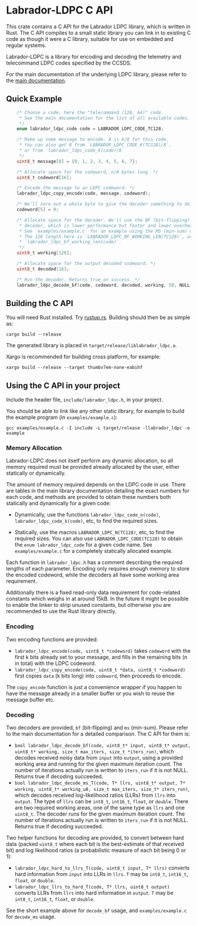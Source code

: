 # Labrador-LDPC C API

This crate contains a C API for the Labrador LDPC library, which is written in 
Rust. The C API compiles to a small static library you can link in to existing
C code as though it were a C library, suitable for use on embedded and regular
systems.

Labrador-LDPC is a library for encoding and decoding the telemetry and 
telecommand LDPC codes specified by the CCSDS.

For the main documentation of the underlying LDPC library, please refer to
the [main documentation](https://docs.rs/labrador-ldpc).


## Quick Example
```c
    /* Choose a code, here the "telecommand (128, 64)" code.
     * See the main documentation for the list of all available codes.
     */
    enum labrador_ldpc_code code = LABRADOR_LDPC_CODE_TC128;

    /* Make up some message to encode. 8 is k/8 for this code.
     * You can also get 8 from `LABRADOR_LDPC_CODE_K(TC128)/8`,
     * or from `labrador_ldpc_code_k(code)/8`
     */
    uint8_t message[8] = {0, 1, 2, 3, 4, 5, 6, 7};

    /* Allocate space for the codeword, n/8 bytes long. */
    uint8_t codeword[16];

    /* Encode the message to an LDPC codeword. */
    labrador_ldpc_copy_encode(code, message, codeword);

    /* We'll zero out a whole byte to give the decoder something to do. */
    codeword[5] = 0;

    /* Allocate space for the decoder. We'll use the BF (bit-flipping)
     * decoder, which is lower performance but faster and lower overhead.
     * See `examples/example.c` for an example using the MS (min-sum) decoder.
     * The 128 length here is `LABRADOR_LDPC_BF_WORKING_LEN(TC128)`, or
     * `labrador_ldpc_bf_working_len(code)`.
     */
    uint8_t working[128];

    /* Allocate space for the output decoded codeword. */
    uint8_t decoded[16];

    /* Run the decoder. Returns true on success. */
    labrador_ldpc_decode_bf(code, codeword, decoded, working, 50, NULL);
```

## Building the C API

You will need Rust installed. Try [rustup.rs](https://rustup.rs/). Building 
should then be as simple as:
```
cargo build --release
```

The generated library is placed in `target/release/liblabrador_ldpc.a`.

Xargo is recommended for building cross platform, for example:
```
xargo build --release --target thumbv7em-none-eabihf
```

## Using the C API in your project

Include the header file, `include/labrador_ldpc.h`, in your project.

You should be able to link like any other static library, for example to build
the example program (in `examples/example.c`):
```
gcc examples/example.c -I include -L target/release -llabrador_ldpc -o example
```

### Memory Allocation

Labrador-LDPC does not itself perform any dynamic allocation, so all memory
required must be provided already allocated by the user, either statically or
dynamically.

The amount of memory required depends on the LDPC code in use. There are tables
in the main library documentation detailing the exact numbers for each code,
and methods are provided to obtain these numbers both
statically and dynamically for a given code:

* Dynamically, use the functions `labrador_ldpc_code_n(code)`,
  `labrador_ldpc_code_k(code)`, etc, to find the required sizes.

* Statically, use the macros `LABRADOR_LDPC_N(TC128)`, etc, to find
  the required sizes. You can also use `LABRADOR_LDPC_CODE(TC128)` to
  obtain the `enum labrador_ldpc_code` for a given code name.
  See `examples/example.c` for a completely statically allocated example.

Each function in `labrador_ldpc.h` has a comment describing the required
lengths of each parameter. Encoding only requires enough memory to store the
encoded codeword, while the decoders all have some working area requirement.

Additionally there is a fixed read-only data requirement for code-related 
constants which weighs in at around 15kB. In the future it might be possible
to enable the linker to strip unused constants, but otherwise you are 
recommended to use the Rust library directly.

### Encoding

Two encoding functions are provided:

* `labrador_ldpc_encode(code, uint8_t *codeword)` takes `codeword` with the 
  first k bits already set to your message, and fills in the remaining
  bits (n in total) with the LDPC codeword.
* `labrador_ldpc_copy_encode(code, uint8_t *data, uint8_t *codeword)` first
  copies `data` (k bits long) into `codeword`, then proceeds to encode.

The `copy_encode` function is just a convenience wrapper if you happen to have
the message already in a smaller buffer or you wish to reuse the message buffer 
etc.

### Decoding

Two decoders are provided, `bf` (bit-flipping) and `ms` (min-sum). Please refer
to the main documentation for a detailed comparison. The C API for them is:

* `bool labrador_ldpc_decode_bf(code, uint8_t* input, uint8_t* output,
  uint8_t* working, size_t max_iters, size_t *iters_run)`, which decodes
  received noisy data from `input` into `output`, using a provided working area
  and running for the given maximum iteration count. The number of iterations
  actually run is written to `iters_run` if it is not NULL. Returns true if
  decoding succeeded.
* `bool labrador_ldpc_decode_ms_T(code, T* llrs, uint8_t* output, T* working,
  uint8_t* working_u8, size_t max_iters, size_t* iters_run)`, which decodes
  received log-likelihood ratios (LLRs) from `llrs` into `output`. The type
  of `llrs` can be `int8_t`, `int16_t`, `float`, or `double`. There are two
  required working areas, one of the same type as `llrs` and one `uint8_t`.
  The decoder runs for the given maximum iteration count. The number of
  iterations actually run is written to `iters_run` if it is not NULL. Returns
  true if decoding succeeded.

Two helper functions for decoding are provided, to convert between
hard data (packed `uint8_t` where each bit is the best-estimate of
that received bit) and log likelihood ratios (a probabilistic measure
of each bit being 0 or 1):

* `labrador_ldpc_hard_to_llrs_T(code, uint8_t input, T* llrs)` converts
  hard information from `input` into LLRs in `llrs`. `T` may be `int8_t`,
  `int16_t`, `float`, or `double`.
* `labrador_ldpc_llrs_to_hard_T(code, T* llrs, uint8_t output)` converts
  LLRs from `llrs` into hard information in `output`. `T` may be `int8_t`,
  `int16_t`, `float`, or `double`.

See the short example above for `decode_bf` usage, and `examples/example.c`
for `decode_ms` usage.

